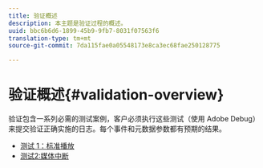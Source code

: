 ```yaml
---
title: 验证概述
description: 本主题是验证过程的概述。
uuid: bbc6b6d6-1899-45b9-9fb7-8031f07563f6
translation-type: tm+mt
source-git-commit: 7da115fae0a05548173e8ca3ec68fae250128775

---
```



# 验证概述{#validation-overview}

验证包含一系列必需的测试案例，客户必须执行这些测试（使用 Adobe Debug）来提交验证正确实施的日志。每个事件和元数据参数都有预期的结果。

* [测试 1：标准播放](test1-standard-playback.md)
* [测试2:媒体中断](test2-media-interrupt.md)
